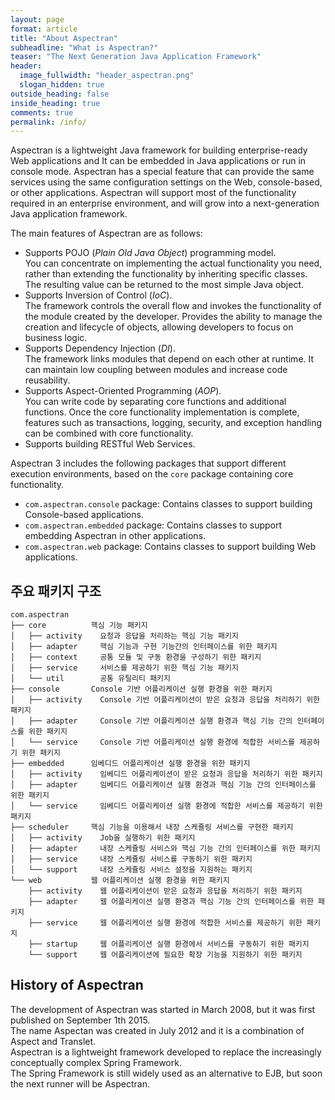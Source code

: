 ```yaml
---
layout: page
format: article
title: "About Aspectran"
subheadline: "What is Aspectran?"
teaser: "The Next Generation Java Application Framework"
header:
  image_fullwidth: "header_aspectran.png"
  slogan_hidden: true
outside_heading: false
inside_heading: true
comments: true
permalink: /info/
---
```

Aspectran is a lightweight Java framework for building enterprise-ready Web applications and It can be embedded in Java applications or run in console mode.
Aspectran has a special feature that can provide the same services using the same configuration settings on the Web, console-based, or other applications.
Aspectran will support most of the functionality required in an enterprise environment, and will grow into a next-generation Java application framework.

The main features of Aspectran are as follows:

* Supports POJO (*Plain Old Java Object*) programming model.  
  You can concentrate on implementing the actual functionality you need, rather than extending the functionality by inheriting specific classes.
  The resulting value can be returned to the most simple Java object.
* Supports Inversion of Control (*IoC*).  
  The framework controls the overall flow and invokes the functionality of the module created by the developer.
  Provides the ability to manage the creation and lifecycle of objects, allowing developers to focus on business logic.
* Supports Dependency Injection (*DI*).  
  The framework links modules that depend on each other at runtime.
  It can maintain low coupling between modules and increase code reusability.
* Supports Aspect-Oriented Programming (*AOP*).  
  You can write code by separating core functions and additional functions.
  Once the core functionality implementation is complete, features such as transactions, logging, security, and exception handling can be combined with core functionality.
* Supports building RESTful Web Services.

Aspectran 3 includes the following packages that support different execution environments, based on the `core` package containing core functionality.

* `com.aspectran.console` package: Contains classes to support building Console-based applications.
* `com.aspectran.embedded` package: Contains classes to support embedding Aspectran in other applications.
* `com.aspectran.web` package: Contains classes to support building Web applications.

## 주요 패키지 구조

```
com.aspectran
├── core          핵심 기능 패키지
│   ├── activity    요청과 응답을 처리하는 핵심 기능 패키지
│   ├── adapter     핵심 기능과 구현 기능간의 인터페이스를 위한 패키지
│   ├── context     공통 모듈 및 구동 환경을 구성하기 위한 패키지
│   ├── service     서비스를 제공하기 위한 핵심 기능 패키지
│   └── util        공통 유틸리티 패키지
├── console       Console 기반 어플리케이션 실행 환경을 위한 패키지
│   ├── activity    Console 기반 어플리케이션이 받은 요청과 응답을 처리하기 위한 패키지
│   ├── adapter     Console 기반 어플리케이션 실행 환경과 핵심 기능 간의 인터페이스를 위한 패키지
│   └── service     Console 기반 어플리케이션 실행 환경에 적합한 서비스를 제공하기 위한 패키지
├── embedded      임베디드 어플리케이션 실행 환경을 위한 패키지
│   ├── activity    임베디드 어플리케이션이 받은 요청과 응답을 처리하기 위한 패키지
│   ├── adapter     임베디드 어플리케이션 실행 환경과 핵심 기능 간의 인터페이스를 위한 패키지
│   └── service     임베디드 어플리케이션 실행 환경에 적합한 서비스를 제공하기 위한 패키지
├── scheduler     핵심 기능을 이용해서 내장 스케쥴링 서비스를 구현한 패키지
│   ├── activity    Job을 실행하기 위한 패키지
│   ├── adapter     내장 스케쥴링 서비스와 핵심 기능 간의 인터페이스를 위한 패키지
│   ├── service     내장 스케쥴링 서비스를 구동하기 위한 패키지
│   └── support     내장 스케쥴링 서비스 설정을 지원하는 패키지
└── web           웹 어플리케이션 실행 환경을 위한 패키지
    ├── activity    웹 어플리케이션이 받은 요청과 응답을 처리하기 위한 패키지
    ├── adapter     웹 어플리케이션 실행 환경과 핵심 기능 간의 인터페이스를 위한 패키지
    ├── service     웹 어플리케이션 실행 환경에 적합한 서비스를 제공하기 위한 패키지
    ├── startup     웹 어플리케이션 실행 환경에서 서비스를 구동하기 위한 패키지
    └── support     웹 어플리케이션에 필요한 확장 기능을 지원하기 위한 패키지
```

## History of Aspectran

The development of Aspectran was started in March 2008, but it was first published on September 1th 2015.  
The name Aspectan was created in July 2012 and it is a combination of Aspect and Translet.  
Aspectran is a lightweight framework developed to replace the increasingly conceptually complex Spring Framework.  
The Spring Framework is still widely used as an alternative to EJB, but soon the next runner will be Aspectran.
